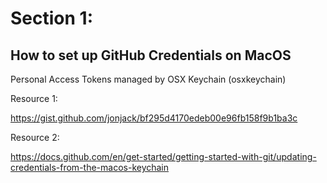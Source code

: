 # Section 1:

## How to set up GitHub Credentials on MacOS

Personal Access Tokens managed by OSX Keychain (osxkeychain)

Resource 1:

https://gist.github.com/jonjack/bf295d4170edeb00e96fb158f9b1ba3c

Resource 2:

https://docs.github.com/en/get-started/getting-started-with-git/updating-credentials-from-the-macos-keychain
